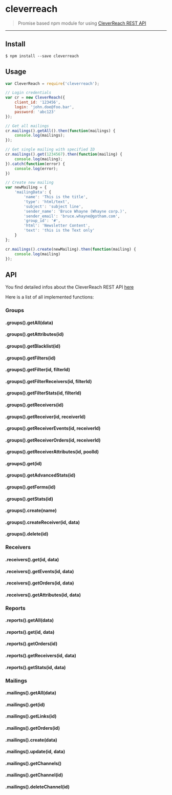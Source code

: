 # cleverreach

> Promise based npm module for using [CleverReach REST API](https://rest.cleverreach.com/explorer/)

---

## Install

```
$ npm install --save cleverreach
```


## Usage

```js
var CleverReach = require('cleverreach');

// Login credentials
var cr = new CleverReach({
	client_id: '123456',
	login: 'john.doe@foo.bar',
	password: 'abc123'
});

// Get all mailings
cr.mailings().getAll().then(function(mailings) {
	console.log(mailings);
});

// Get single mailing with specified ID
cr.mailings().get(1234567).then(function(mailing) {
	console.log(mailing);
}).catch(function(error) {
	console.log(error);
})

// Create new mailing
var newMailing = {
	'mailingData': {
		'name': 'This is the title',
		'type': 'html/text',
		'subject': 'subject line',
		'sender_name': 'Bruce Whayne (Whayne corp.)',
		'sender_email': 'bruce.whayne@gotham.com',
		'group_id': '#',
		'html': 'Newsletter Content',
		'text': 'this is the Text only'
	}
};

cr.mailings().create(newMailing).then(function(mailing) {
	console.log(mailing)
});
```


## API

You find detailed infos about the CleverReach REST API [here](https://rest.cleverreach.com/explorer/)

Here is a list of all implemented functions:

### Groups

#### .groups().getAll(data)
#### .groups().getAttributes(id)
#### .groups().getBlacklist(id)
#### .groups().getFilters(id)
#### .groups().getFilter(id, filterId)
#### .groups().getFilterReceivers(id, filterId)
#### .groups().getFilterStats(id, filterId)
#### .groups().getReceivers(id)
#### .groups().getReceiver(id, receiverId)
#### .groups().getReceiverEvents(id, receiverId)
#### .groups().getReceiverOrders(id, receiverId)
#### .groups().getReceiverAttributes(id, poolId)
#### .groups().get(id)
#### .groups().getAdvancedStats(id)
#### .groups().getForms(id)
#### .groups().getStats(id)
#### .groups().create(name)
#### .groups().createReceiver(id, data)
#### .groups().delete(id)

### Receivers

#### .receivers().get(id, data)
#### .receivers().getEvents(id, data)
#### .receivers().getOrders(id, data)
#### .receivers().getAttributes(id, data)

### Reports

#### .reports().getAll(data)
#### .reports().get(id, data)
#### .reports().getOrders(id)
#### .reports().getReceivers(id, data)
#### .reports().getStats(id, data)

### Mailings

#### .mailings().getAll(data)
#### .mailings().get(id)
#### .mailings().getLinks(id)
#### .mailings().getOrders(id)
#### .mailings().create(data)
#### .mailings().update(id, data)
#### .mailings().getChannels()
#### .mailings().getChannel(id)
#### .mailings().deleteChannel(id)
